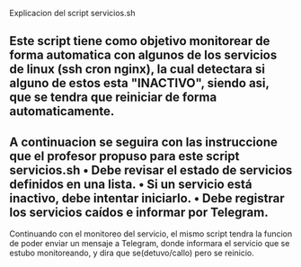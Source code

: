 Explicacion del script servicios.sh

Este script tiene como objetivo monitorear de forma automatica con algunos de los servicios de linux (ssh cron nginx), la cual detectara si alguno de estos esta "INACTIVO", siendo asi, que se tendra que reiniciar de forma automaticamente.
-----------------------------------------------------------------------------------------------------------------------------------
A continuacion se seguira con las instruccione que el profesor propuso para este script
servicios.sh 
• Debe revisar el estado de servicios definidos en una lista. 
• Si un servicio está inactivo, debe intentar iniciarlo. 
• Debe registrar los servicios caídos e informar por Telegram.
-----------------------------------------------------------------------------------------------------------------------------------
Continuando con el monitoreo del servicio, el mismo script tendra la funcion de poder enviar un mensaje a Telegram, donde informara el servicio que se estubo monitoreando, y dira que se(detuvo/callo) pero se reinicio.
